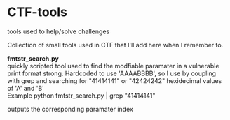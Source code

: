 # CTF-tools
tools used to help/solve challenges

Collection of small tools used in CTF that I'll add here when I remember to.

<b>fmtstr_search.py</b>
<br>
quickly scripted tool used to find the modfiable paramater in a vulnerable print format strong.
Hardcoded to use 'AAAABBBB', so I use by coupling with grep and searching for
"41414141" or "42424242" hexidecimal values of 'A' and 'B'
<br>
<p1>Example</p1>
python fmtstr_search.py | grep "41414141"

outputs the corresponding paramater index
